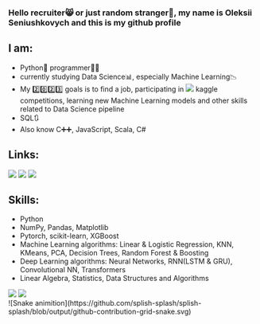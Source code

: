 ### Hello recruiter😸 or just random stranger🚶, my name is Oleksii Seniushkovych and this is my github profile

## I am:
- Python🐍 programmer👨‍💻
- currently studying Data Science📊, especially Machine Learning📉
- My 2️⃣0️⃣2️⃣3️⃣ goals is to find a job, participating in <img width="11px" src="https://cdn4.iconfinder.com/data/icons/logos-and-brands/512/189_Kaggle_logo_logos-512.png" /> kaggle competitions, learning new Machine Learning models and other skills related to Data Science pipeline
- SQL🔃
- Also know C➕➕, JavaScript, Scala, C#

## Links:
[<img width="36px" allign="left" src="https://cdn3.iconfinder.com/data/icons/capsocial-round/500/linkedin-512.png" />][linkedin]
[<img width="36px" allign="left" src="https://cdn3.iconfinder.com/data/icons/social-icons-33/512/Telegram-512.png" />][telegram]
[<img width="36px" allign="left" src="https://cdn4.iconfinder.com/data/icons/logos-and-brands/512/189_Kaggle_logo_logos-512.png" />][kaggle]
<br />

## Skills:
- Python
- NumPy, Pandas, Matplotlib
- Pytorch, scikit-learn, XGBoost
- Machine Learning algorithms: Linear & Logistic Regression, KNN, KMeans, PCA, Decision Trees, Random Forest & Boosting
- Deep Learning algorithms: Neural Networks, RNN(LSTM & GRU), Convolutional NN, Transformers
- Linear Algebra, Statistics, Data Structures and Algorithms 

[linkedin]: https://www.linkedin.com/in/spl1shspl4sh/
[telegram]: t.me/fitk_krut
[kaggle]: https://www.kaggle.com/spl1shspl4sh
<div>
  <img height="180em" src="https://github-readme-stats.vercel.app/api?username=splish-splash&show_icons=true&theme=dracula&include_all_commits=true>"/>
  <img height="180em" src="https://github-readme-stats.vercel.app/top-langs/?username=splish-splash&layout=compact&langs_count=16&theme=dracula>"/>
</div>
![Snake animition](https://github.com/splish-splash/splish-splash/blob/output/github-contribution-grid-snake.svg)
